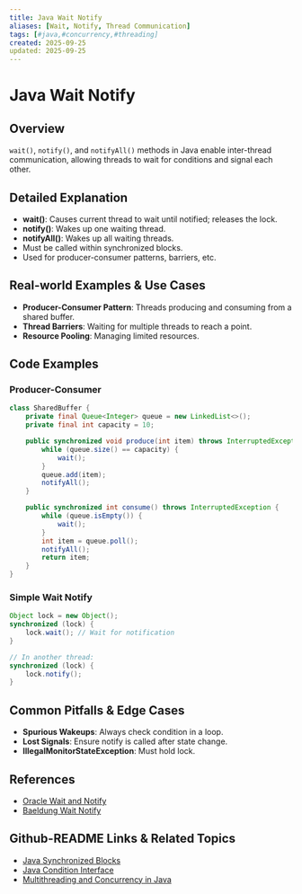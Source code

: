 ```yaml
---
title: Java Wait Notify
aliases: [Wait, Notify, Thread Communication]
tags: [#java,#concurrency,#threading]
created: 2025-09-25
updated: 2025-09-25
---
```


# Java Wait Notify

## Overview

`wait()`, `notify()`, and `notifyAll()` methods in Java enable inter-thread communication, allowing threads to wait for conditions and signal each other.

## Detailed Explanation

- **wait()**: Causes current thread to wait until notified; releases the lock.
- **notify()**: Wakes up one waiting thread.
- **notifyAll()**: Wakes up all waiting threads.
- Must be called within synchronized blocks.
- Used for producer-consumer patterns, barriers, etc.

## Real-world Examples & Use Cases

- **Producer-Consumer Pattern**: Threads producing and consuming from a shared buffer.
- **Thread Barriers**: Waiting for multiple threads to reach a point.
- **Resource Pooling**: Managing limited resources.

## Code Examples

### Producer-Consumer

```java
class SharedBuffer {
    private final Queue<Integer> queue = new LinkedList<>();
    private final int capacity = 10;

    public synchronized void produce(int item) throws InterruptedException {
        while (queue.size() == capacity) {
            wait();
        }
        queue.add(item);
        notifyAll();
    }

    public synchronized int consume() throws InterruptedException {
        while (queue.isEmpty()) {
            wait();
        }
        int item = queue.poll();
        notifyAll();
        return item;
    }
}
```

### Simple Wait Notify

```java
Object lock = new Object();
synchronized (lock) {
    lock.wait(); // Wait for notification
}

// In another thread:
synchronized (lock) {
    lock.notify();
}
```

## Common Pitfalls & Edge Cases

- **Spurious Wakeups**: Always check condition in a loop.
- **Lost Signals**: Ensure notify is called after state change.
- **IllegalMonitorStateException**: Must hold lock.

## References

- [Oracle Wait and Notify](https://docs.oracle.com/javase/tutorial/essential/concurrency/guardmeth.html)
- [Baeldung Wait Notify](https://www.baeldung.com/java-wait-notify)

## Github-README Links & Related Topics

- [Java Synchronized Blocks](../java-synchronized-blocks/README.md)
- [Java Condition Interface](../java-condition-interface/README.md)
- [Multithreading and Concurrency in Java](../multithreading-and-concurrency-in-java/README.md)
